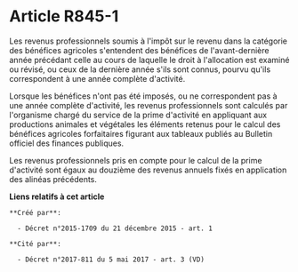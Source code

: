 # Article R845-1

Les revenus professionnels soumis à l'impôt sur le revenu dans la catégorie des bénéfices agricoles s'entendent des bénéfices
de l'avant-dernière année précédant celle au cours de laquelle le droit à l'allocation est examiné ou révisé, ou ceux de la
dernière année s'ils sont connus, pourvu qu'ils correspondent à une année complète d'activité. 

Lorsque les bénéfices n'ont pas été imposés, ou ne correspondent pas à une année complète d'activité, les revenus
professionnels sont calculés par l'organisme chargé du service de la prime d'activité en appliquant aux productions animales
et végétales les éléments retenus pour le calcul des bénéfices agricoles forfaitaires figurant aux tableaux publiés au
Bulletin officiel des finances publiques. 

Les revenus professionnels pris en compte pour le calcul de la prime d'activité sont égaux au douzième des revenus annuels
fixés en application des alinéas précédents.

**Liens relatifs à cet article**

	**Créé par**:

	  - Décret n°2015-1709 du 21 décembre 2015 - art. 1

	**Cité par**:

	  - Décret n°2017-811 du 5 mai 2017 - art. 3 (VD)
